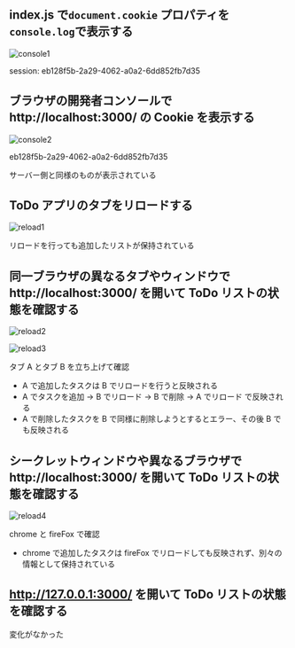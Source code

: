 ## index.js で`document.cookie` プロパティを `console.log`で表示する

![console1](../../../resources/ch15.11-15-ex01-1.png)

session: eb128f5b-2a29-4062-a0a2-6dd852fb7d35

## ブラウザの開発者コンソールで http://localhost:3000/ の Cookie を表示する

![console2](../../../resources/ch15.11-15-ex01-2.png)

eb128f5b-2a29-4062-a0a2-6dd852fb7d35

サーバー側と同様のものが表示されている

## ToDo アプリのタブをリロードする

![reload1](../../../resources/todo-reload.gif)

リロードを行っても追加したリストが保持されている

## 同一ブラウザの異なるタブやウィンドウで http://localhost:3000/ を開いて ToDo リストの状態を確認する

![reload2](../../../resources/todo-reload2.gif)

![reload3](../../../resources/todo-reload3.gif)

タブ A とタブ B を立ち上げて確認

- A で追加したタスクは B でリロードを行うと反映される
- A でタスクを追加 -> B でリロード -> B で削除 -> A でリロード で反映される
- A で削除したタスクを B で同様に削除しようとするとエラー、その後 B でも反映される

## シークレットウィンドウや異なるブラウザで http://localhost:3000/ を開いて ToDo リストの状態を確認する

![reload4](../../../resources/todo-reload4.gif)

chrome と fireFox で確認

- chrome で追加したタスクは fireFox でリロードしても反映されず、別々の情報として保持されている

## http://127.0.0.1:3000/ を開いて ToDo リストの状態を確認する

変化がなかった

